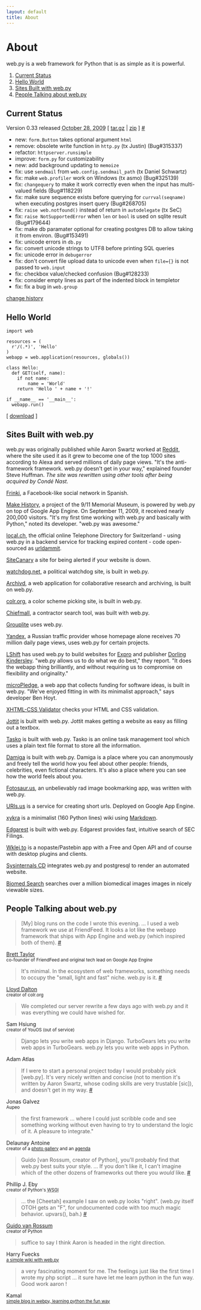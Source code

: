 ```yaml
---
layout: default
title: About
---
```


# About

web.py is a web framework for Python that is as simple as it is powerful.

1.  [Current Status](#status)
1.  [Hello World](#hello)
1.  [Sites Built with web.py](#sites)
1.  [People Talking about web.py](#people)

<h2 id=status>Current Status</h2>

<div class=hentry>
<p><span class=entry-title>Version 0.33 released</span> <abbr class="published updated" title=2009-10-28>October 28, 2009</abbr> [ <a href=http://angelo.gladding.name/assets/webpy/web.py-0.33.tar.gz>tar.gz</a> | <a href=http://angelo.gladding.name/assets/webpy/web.py-0.33.zip>zip</a> ] <a href=/history#0.33 rel=bookmark>#</a></p>
<ul class=changelist>
  <li>new: <code>form.Button</code> takes optional argument <code>html</code></li>
  <li>remove: obsolete write function in <code>http.py</code> (tx Justin) (Bug#315337)</li>
  <li>refactor: <code>httpserver.runsimple</code></li>
  <li>improve: <code>form.py</code> for customizability</li>
  <li>new: add background updating to <code>memoize</code></li>
  <li>fix: use <code>sendmail</code> from <code>web.config.sendmail_path</code> (tx Daniel Schwartz)</li>
  <li>fix: make <code>web.profiler</code> work on Windows (tx asmo) (Bug#325139)</li>
  <li>fix: <code>changequery</code> to make it work correctly even when the input has multi-valued fields (Bug#118229)</li>
  <li>fix: make sure sequence exists before querying for <code>currval(seqname)</code> when executing postgres insert query (Bug#268705)</li>
  <li>fix: <code>raise web.notfound()</code> instead of return in <code>autodelegate</code> (tx SeC)</li>
  <li>fix: <code>raise NotSupportedError</code> when <code>len</code> or <code>bool</code> is used on sqlite result (Bug#179644)</li>
  <li>fix: make db paramater optional for creating postgres DB to allow taking it from environ. (Bug#153491)</li>
  <li>fix: unicode errors in <code>db.py</code></li>
  <li>fix: convert unicode strings to UTF8 before printing SQL queries</li>
  <li>fix: unicode error in <code>debugerror</code></li>
  <li>fix: don't convert file upload data to unicode even when <code>file={}</code> is not passed to <code>web.input</code></li>
  <li>fix: checkbox value/checked confusion (Bug#128233)</li>
  <li>fix: consider empty lines as part of the indented block in templetor</li>
  <li>fix: fix a bug in <code>web.group</code></li>
</ul>
</div>

<a href=/history>change history</a>

<h2 id=hello>Hello World</h2>

<pre class=prettyprint><code>import web

resources = (
  r'/(.*)', 'Hello'
)
webapp = web.application(resources, globals())

class Hello:  
  def GET(self, name):
    if not name: 
        name = 'World'
    return 'Hello ' + name + '!'

if __name__ == '__main__':
  webapp.run()</code></pre>

[ [download](/usage/hello.py?format=raw) ]

<h2 id=sites>Sites Built with web.py</h2>

<p class=vcard>web.py was originally published while Aaron Swartz worked at <a class="fn org url uid" href=http://reddit.com/>Reddit</a>, where the site used it as it grew to become one of the top 1000 sites according to Alexa and served millions of daily page views. "It's the anti-framework framework. web.py doesn't get in your way," explained founder Steve Huffman. <em>The site was rewritten using other tools after being acquired by Condé Nast.</em></p>

<p class=vcard><a class="fn org url uid" href=http://frinki.com/>Frinki</a>, a Facebook-like social network in Spanish.

<p class=vcard><a class="fn org url uid" href=http://makehistory.national911memorial.org/>Make History</a>, a project of the 9/11 Memorial Museum, is powered by web.py on top of Google App Engine. On September 11, 2009, it received nearly 200,000 visitors. "It's my first time working with web.py and basically with Python," noted its developer. "web.py was awesome."</p>

<p class=vcard><a class="fn org url uid" href=http://local.ch/>local.ch</a>, the official online Telephone Directory for Switzerland - using web.py in a backend service for tracking expired content - code open-sourced as <a href=http://github.com/harryf/urldammit/tree/master>urldammit</a>.</p>

<p class=vcard><a class="fn org url uid" href=http://sitecanary.com/>SiteCanary</a> a site for being alerted if your website is down.</p>

<p class=vcard><a class="fn org url uid" href=http://watchdog.net/>watchdog.net</a>, a political watchdog site, is built in web.py.</p>

<p class=vcard><a class="fn org url uid" href=http://archivd.com/>Archivd</a>, a web application for collaborative research and archiving, is built on web.py.</p>

<p class=vcard><a class="fn org url uid" href=http://colr.org/>colr.org</a>, a color scheme picking site, is built in web.py.</p>

<p class=vcard><a class="fn org url uid" href=http://chiefmall.com/>Chiefmall</a>, a contractor search tool, was built with web.py.</p>

<p class=vcard><a class="fn org url uid" href=http://grouplite.com/>Grouplite</a> uses web.py.</p>

<p class=vcard><a class="fn org url uid" href=http://yandex.ru/>Yandex</a>, a Russian traffic provider whose homepage alone receives 70 million daily page views, uses web.py for certain projects.</p>

<p class=vcard><a class="fn org url uid" href=http://lshift.net/>LShift</a> has used web.py to build websites for <a href=http://exproretail.com/>Expro</a> and publisher <a href=http://travel.dk.com/>Dorling Kindersley</a>. "web.py allows us to do what we do best," they report. "It does the webapp thing brilliantly, and without requiring us to compromise on flexibility and originality."</p>

<p class=vcard><a class="fn org url uid" href=http://micropledge.com/>microPledge</a>, a web app that collects funding for software ideas, is built in web.py. "We've enjoyed fitting in with its minimalist approach," says developer Ben Hoyt.</p>

<p class=vcard><a class="fn org url uid" href=http://xhtml-css.com/>XHTML-CSS Validator</a> checks your HTML and CSS validation.</p>

<p class=vcard><a class="fn org url uid" href=http://jottit.com/>Jottit</a> is built with web.py. Jottit makes getting a website as easy as filling out a textbox.</p>

<p class=vcard><a class="fn org url uid" href=http://taskodone.com/>Tasko</a> is built with web.py. Tasko is an online task management tool which uses a plain text file format to store all the information.</p>

<p class=vcard><a class="fn org url uid" href=http://damiga.com/>Damiga</a> is built with web.py. Damiga is a place where you can anonymously and freely tell the world how you feel about other people: friends, celebrities, even fictional characters. It's also a place where you can see how the world feels about you.</p>

<p class=vcard><a class="fn org url uid" href=http://fotosaur.us/>Fotosaur.us</a>, an unbelievably rad image bookmarking app, was written with web.py.</p>

<p class=vcard><a class="fn org url uid" href=http://uris.us/>URIs.us</a> is a service for creating short urls. Deployed on Google App Engine.</p>

<p class=vcard><a class="fn org url uid" href=http://xykra.org/>xykra</a> is a minimalist (160 Python lines) wiki using <a href=http://daringfireball.net/projects/markdown/>Markdown</a>.</p>

<p class=vcard><a class="fn org url uid" href=http://edgarest.com/>Edgarest</a> is built with web.py. Edgarest provides fast, intuitive search of SEC Filings.</p>

<p class=vcard><a class="fn org url uid" href=http://wklej.to/>Wklej.to</a> is a nopaste/Pastebin app with a Free and Open API and of course with desktop plugins and clients.</p>

<p class=vcard><a class="fn org url uid" href=http://sysinternals.xykra.org/>Sysinternals CD</a> integrates web.py and postgresql to render an automated website.</p>

<p class=vcard><a class="fn org url uid" href=http://biomed-search.com/>Biomed Search</a> searches over a million biomedical images images in nicely viewable sizes.</p>

<h2 id=people>People Talking about web.py</h2>

>   [My] blog runs on the code I wrote this evening. ... I used a web framework we use at FriendFeed. It looks a lot like the webapp framework that ships with App Engine and web.py (which inspired both of them). [#](http://bret.appspot.com/entry/experimenting-google-app-engine)

<p class=vcard><a class="fn url uid" href=http://bret.appspot.com/>Brett Taylor</a><br><small>co-founder of FriendFeed and original tech lead on Google App Engine</small></p>

>   It's minimal. In the ecosystem of web frameworks, something needs to occupy the "small, light and fast" niche. web.py is it. [#](http://www.colr.org/rewrite.html)

<p class=vcard><a class="fn url uid" href=http://twitter.com/daltonlp>Lloyd Dalton</a><br><small>creator of colr.org</small></p>

>   We completed our server rewrite a few days ago with web.py and it was everything we could have wished for.

<p class=vcard><span class=fn>Sam Hsiung</span><br><small>creator of YouOS (out of service)</small></p>

>   Django lets you write web apps in Django. TurboGears lets you write web apps in TurboGears. web.py lets you write web apps in Python.

<p class=vcard><span class=fn>Adam Atlas</span></p>

>   If I were to start a personal project today I would probably pick [web.py]. It's very nicely written and concise (not to mention it's written by Aaron Swartz, whose coding skills are very trustable [sic]), and doesn't get in my way. [#](http://www.artima.com/forums/flat.jsp?forum=106&thread=146149#189284)

<p class=vcard><span class=fn>Jonas Galvez</span><br><small>Aupeo</small></p>

>   the first framework ... where I could just scribble code and see something working without even having to try to understand the logic of it. A pleasure to integrate."

<p class=vcard><span class=fn>Delaunay Antoine</span><br><small>creator of a <a href=http://github.com/antoine/ibrouteur/>photo gallery</a> and an <a href=http://metagenda.org/>agenda</a></small></p>

>   Guido [van Rossum, creator of Python], you'll probably find that web.py best suits your style. ... If you don't like it, I can't imagine which of the other dozens of frameworks out there you *would* like. [#](http://shortb.net/~f561f2)

<p class=vcard><span class=fn>Phillip J. Eby</span><br><small>creator of Python's <abbr title="Web Server Gateway Interface">WSGI</abbr></small></p>

>   ... the [Cheetah] example I saw on web.py looks "right". (web.py itself OTOH gets an "F", for undocumented code with too much magic behavior. upvars(), bah.) [#](http://shortb.net/~f561f3)

<p class=vcard><a class="fn url uid" href=http://www.python.org/~guido/>Guido van Rossum</a><br><small>creator of Python</small></p>

>   suffice to say I think Aaron is headed in the right direction.

<p class=vcard><span class=fn>Harry Fuecks</span><br><small><a href=http://www.sitepoint.com/blogs/2006/01/06/a-simple-wiki-with-webpy/>a simple wiki with web.py</a></small></p>

>   a very fascinating moment for me. The feelings just like the first time I wrote my php script ... it sure have let me learn python in the fun way. Good work aaron !

<p class=vcard><span class=fn>Kamal</span><br><small><a href=http://www.k4ml.com/node/165>simple blog in webpy, learning python the fun way</a></small></p>